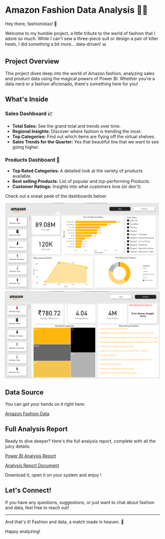 # Amazon Fashion Data Analysis 👗✨

Hey there, fashionistas! 👠

Welcome to my humble project, a little tribute to the world of fashion that I adore so much. While I can't sew a three-piece suit or design a pair of killer heels, I did something a bit more... data-driven! 📊

## Project Overview

This project dives deep into the world of Amazon fashion, analyzing sales and product data using the magical powers of Power BI. Whether you're a data nerd or a fashion aficionado, there's something here for you!

## What's Inside

### Sales Dashboard 📈
- **Total Sales:** See the grand total and trends over time.
- **Regional Insights:** Discover where fashion is trending the most.
- **Top Categories:** Find out which items are flying off the virtual shelves.
- **Sales Trends for the Quarter:** Yes that beautiful line that we want to see going higher.
### Products Dashboard 👗
- **Top Rated Categories:** A detailed look at the variety of products available.
- **Best selling Products:** List of popular and top-performing Products.
- **Customer Ratings:** Insights into what customers love (or don't).

Check out a sneak peek of the dashboards below:

![Dashboard Preview](https://github.com/Sus-31/Amazon-Fashion-data-analysis/blob/main/Screenshot-Sales.png)
![Dashboard Preview](https://github.com/Sus-31/Amazon-Fashion-data-analysis/blob/main/Screenshot-Products.png)

## Data Source

You can get your hands on it right here:

[Amazon Fashion Data](https://drive.google.com/drive/folders/1hAyk0k180lo5fxFO-rVinHXSXRqBCAQz?usp=drive_link)

## Full Analysis Report

Ready to dive deeper? Here's the full analysis report, complete with all the juicy details:

[Power BI Analysis Report](https://github.com/Sus-31/Amazon-Fashion-data-analysis/blob/main/Amazon1.pbix)

[Analysis Report Document](https://github.com/Sus-31/Amazon-Fashion-data-analysis/blob/main/Amazon%20Fashion%20Data%20Analysis%20Report.docx)

Download it, open it on your system and enjoy !

## Let's Connect!

If you have any questions, suggestions, or just want to chat about fashion and data, feel free to reach out!

---

And that's it! Fashion and data, a match made in heaven. 💖

Happy analyzing!
